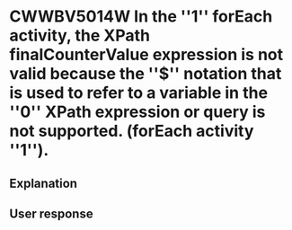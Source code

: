 # CWWBV5014W In the ''1'' forEach activity, the XPath finalCounterValue expression is not valid because the ''$'' notation that is used to refer to a variable in the ''0'' XPath expression or query is not supported. (forEach activity ''1'').

## Explanation

## User response